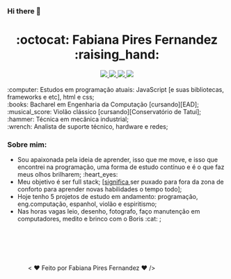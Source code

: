 ### Hi there 👋

<h1 align="center"> :octocat: Fabiana Pires Fernandez :raising_hand: </h1>
<div align="center">
<a href="https://www.linkedin.com/in/fabiana-pires-fernandez/"><img src="https://img.shields.io/badge/Linkedin-blue"> </a>
<a href="mailto:fabianapiresfernandez@gmail.com"><img src="https://img.shields.io/badge/Email-ff69b4"> </a>
<a href="https://github.com/fabiana-pires-fernandez"><img src="https://img.shields.io/badge/Github-blueviolet"> </a>
<a href="https://t.me/fabianapiresfernandez"><img src="https://img.shields.io/badge/Telegram-gray"> </a>
</div>
<br>
:computer: Estudos em programação atuais: JavaScript [e suas bibliotecas, frameworks e etc], html e css; 
<br>
:books: Bacharel em Engenharia da Computação [cursando][EAD]; 
<br>
:musical_score: Violão clássico [cursando][Conservatório de Tatuí]; 
<br>
:hammer: Técnica em mecânica industrial; 
<br>
:wrench: Analista de suporte técnico, hardware e redes; 
<br>
<h3>Sobre mim:</h3>
<ul>
  <li>Sou apaixonada pela ideia de aprender, isso que me move, e isso que encontrei na programação, uma forma de estudo contínuo e é o que faz meus olhos brilharem; :heart_eyes: </li>
  <li> Meu objetivo é ser full stack; [<a href="https://movile.blog/desenvolvimento-full-stack-o-que-significa-ser-um-profissional-completo/" >significa </a> ser puxado para fora da zona de conforto para aprender novas habilidades o tempo todo];
  <li>Hoje tenho 5 projetos de estudo em andamento: programação, eng.computação, espanhol, violão e espiritismo;</li>
  <li>Nas horas vagas leio, desenho, fotografo, faço manutenção em computadores, medito e brinco com o Boris :cat: ; </li>
<ul>
<br>
<br>
<br>
<br>  

  
  
 

< :hearts: Feito por Fabiana Pires Fernandez :hearts: />

